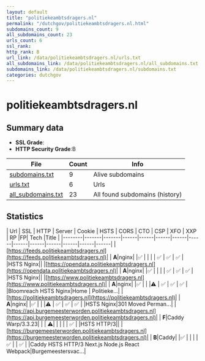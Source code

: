 ```yaml
---
layout: default
title: "politiekeambtsdragers.nl"
permalink: "/dutchgov/politiekeambtsdragers.nl.html"
subdomains_count: 9
all_subdomains_count: 23
urls_count: 6
ssl_rank: 
http_rank: B
url_link: /data/politiekeambtsdragers.nl/urls.txt
all_subdomains_link: /data/politiekeambtsdragers.nl/all_subdomains.txt
subdomains_link: /data/politiekeambtsdragers.nl/subdomains.txt
categories: dutchgov
---
```



# politiekeambtsdragers.nl
## Summary data


 - **SSL Grade**:
 - **HTTP Security Grade**:B


| File       | Count | Info |
|------------|-------|------|
|[subdomains.txt](/data/politiekeambtsdragers.nl/subdomains.txt)|9|Alive subdomains|
|[urls.txt](/data/politiekeambtsdragers.nl/urls.txt)|6|Urls|
|[all_subdomains.txt](/data/politiekeambtsdragers.nl/all_subdomains.txt)|23|All found subdomains (history)|


## Statistics


| Url | SSL | HTTP | Server | Cookie | HSTS | CORS | CTO | CSP | XFO | XXP | RP |FP| Tech |Title |
|--------|-------|-------|------|------|------|------|------|------|------|------|------|------|------|
|[https://feeds.politiekeambtsdragers.nl](https://feeds.politiekeambtsdragers.nl)| | **A**|nginx| |:white_check_mark: | | | | :white_check_mark: | :white_check_mark: | :white_check_mark: | |HSTS Nginx||
|[https://opendata.politiekeambtsdragers.nl](https://opendata.politiekeambtsdragers.nl)| | **A**|nginx| |:white_check_mark: | | | | :white_check_mark: | :white_check_mark: | :white_check_mark: | |HSTS Nginx||
|[https://www.politiekeambtsdragers.nl](https://www.politiekeambtsdragers.nl)| | **A**|nginx| |:white_check_mark: | | |:warning: | :white_check_mark: | :white_check_mark: | :white_check_mark: | |Bloomreach HSTS Nginx|Home | Politieke...|
|[https://politiekeambtsdragers.nl](https://politiekeambtsdragers.nl)| | **A**|nginx| |:white_check_mark: | | |:warning: | :white_check_mark: | :white_check_mark: | :white_check_mark: | |HSTS Nginx|301 Moved Perman...|
|[https://api.burgemeesterworden.politiekeambtsdragers.nl](https://api.burgemeesterworden.politiekeambtsdragers.nl)| | **F**|Caddy Warp/3.3.23| | | :warning:| | | | | :white_check_mark: | |HSTS HTTP/3||
|[https://burgemeesterworden.politiekeambtsdragers.nl](https://burgemeesterworden.politiekeambtsdragers.nl)| | **B**|Caddy| |:white_check_mark: | | | | :white_check_mark: | | :white_check_mark: | |Caddy HSTS HTTP/3 Next.js Node.js React Webpack|Burgemeestersvac...|